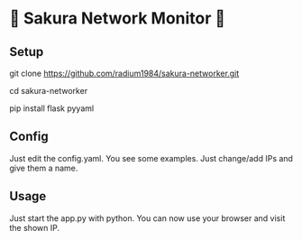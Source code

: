 # 🌸 Sakura Network Monitor 🌸

## Setup
git clone https://github.com/radium1984/sakura-networker.git

cd sakura-networker

pip install flask pyyaml


## Config
Just edit the config.yaml. You see some examples. Just change/add IPs and give them a name.

## Usage
Just start the app.py with python. You can now use your browser and visit the shown IP.
